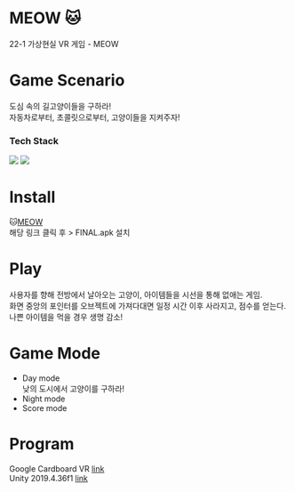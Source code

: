 # MEOW 🐱
22-1 가상현실 VR 게임 - MEOW

# Game Scenario
도심 속의 길고양이들을 구하라! <br>
자동차로부터, 초콜릿으로부터, 고양이들을 지켜주자! <br>

### Tech Stack
<img src="https://img.shields.io/badge/unity-%23000000.svg?style=for-the-badge&logo=unity&logoColor=white"/> <img src="https://img.shields.io/badge/c%23-%23239120.svg?style=for-the-badge&logo=c-sharp&logoColor=white"/>
<br>

# Install
🐱[MEOW](https://drive.google.com/drive/folders/1d2MBTOgFrdRe1A0w2y3Orud0d3N3Us4D?usp=sharing)
<br>
해당 링크 클릭 후 > FINAL.apk 설치
<br>

# Play
사용자를 향해 전방에서 날아오는 고양이, 아이템들을 시선을 통해 없애는 게임.<br>
화면 중앙의 포인터를 오브젝트에 가져다대면 일정 시간 이후 사라지고, 점수를 얻는다.<br>
나쁜 아이템을 먹을 경우 생명 감소!<br>


# Game Mode
- Day mode <br>
  낮의 도시에서 고양이를 구하라! 
- Night mode
- Score mode 



# Program
Google Cardboard VR [link](https://arvr.google.com/cardboard/)<br>
Unity 2019.4.36f1 [link](https://unity.com/kr)

